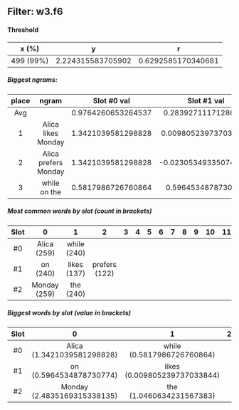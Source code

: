 ## Filter: w3.f6
#### Threshold
x (%) | y | r
:--: | :--: | :--:
499 (99%) | 2.224315583705902 | 0.6292585170340681
##### Biggest ngrams:
place | ngram | Slot #0 val | Slot #1 val | Slot #2 val | sum
:--: | :--: | :--: | :--: | :--: | :--: 
Avg | | 0.9764260653264537 | 0.28392711171286855 | 1.792156526703156 | | 
1 | Alica likes Monday | 1.3421039581298828 | 0.009805239737033844 | 2.4835169315338135 | 3.83542612940073
2 | Alica prefers Monday | 1.3421039581298828 | -0.023053493350744247 | 2.4835169315338135 | 3.802567396312952
3 | while on the | 0.5817986726760864 | 0.5964534878730774 | 1.0460634231567383 | 2.224315583705902
##### Most common words by slot (count in brackets)
Slot | 0 | 1 | 2 | 3 | 4 | 5 | 6 | 7 | 8 | 9 | 10 | 11 | 12 | 13 | 14 | 15 | 16 | 17 | 18 | 19 | 20 | 21 | 22 | 23 | 24 | 25 | 26 | 27 | 28 | 29
 :--: | :--: | :--: | :--: | :--: | :--: | :--: | :--: | :--: | :--: | :--: | :--: | :--: | :--: | :--: | :--: | :--: | :--: | :--: | :--: | :--: | :--: | :--: | :--: | :--: | :--: | :--: | :--: | :--: | :--: | :--:
#0 | Alica (259) | while (240)
#1 | on (240) | likes (137) | prefers (122)
#2 | Monday (259) | the (240)
##### Biggest words by slot (value in brackets)
Slot | 0 | 1 | 2 | 3 | 4 | 5 | 6 | 7 | 8 | 9 | 10 | 11 | 12 | 13 | 14 | 15 | 16 | 17 | 18 | 19 | 20 | 21 | 22 | 23 | 24 | 25 | 26 | 27 | 28 | 29
 :--: | :--: | :--: | :--: | :--: | :--: | :--: | :--: | :--: | :--: | :--: | :--: | :--: | :--: | :--: | :--: | :--: | :--: | :--: | :--: | :--: | :--: | :--: | :--: | :--: | :--: | :--: | :--: | :--: | :--: | :--:
#0 | Alica (1.3421039581298828) | while (0.5817986726760864)
#1 | on (0.5964534878730774) | likes (0.009805239737033844)
#2 | Monday (2.4835169315338135) | the (1.0460634231567383)
